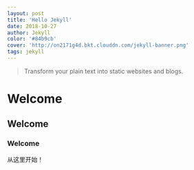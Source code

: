 ```yaml
---
layout: post
title: 'Hello Jekyll'
date: 2018-10-27
author: Jekyll
color: '#84b9cb'
cover: 'http://on2171g4d.bkt.clouddn.com/jekyll-banner.png'
tags: jekyll 
---
```


> Transform your plain text into static websites and blogs.

# Welcome 

## Welcome

### Welcome

从这里开始！